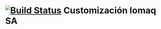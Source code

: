 [![Build Status](https://travis-ci.org/jobiols/cl-iomaq.svg?branch=9.0)](https://travis-ci.org/jobiols/cl-iomaq)
Customización Iomaq SA
======================
